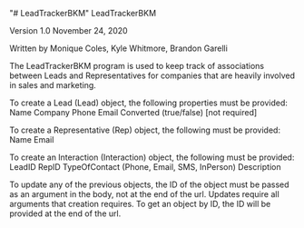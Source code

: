 "# LeadTrackerBKM" 
LeadTrackerBKM

Version 1.0
November 24, 2020

Written by Monique Coles, Kyle Whitmore, Brandon Garelli

The LeadTrackerBKM program is used to keep track of associations between Leads and Representatives for companies that are heavily involved in sales and marketing.

To create a Lead (Lead) object, the following properties must be provided:
	Name
	Company
	Phone
	Email
	Converted (true/false) [not required]

To create a Representative (Rep) object, the following must be provided:
	Name
	Email

To create an Interaction (Interaction) object, the following must be provided:
	LeadID
	RepID
	TypeOfContact (Phone, Email, SMS, InPerson)
	Description

To update any of the previous objects, the ID of the object must be passed as an argument in the body, not at the end of the url.
Updates require all arguments that creation requires.
To get an object by ID, the ID will be provided at the end of the url.
